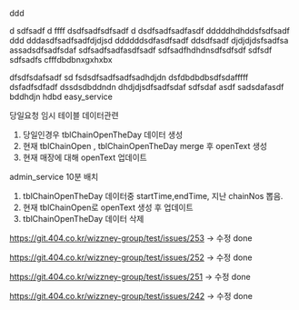 ddd

d
sdfsadf
d
ffff
dsdfsadfsdfsadf
d
dsdfsadfsadfasdf
dddddhdhddsfsdfsadf
ddd
dddasdfsadfsadfdjdjsd
ddddddsdfasdfsadf
ddsdfsadf
djdjdjdsfsadfsa
assadsdfsadfsdaf
sdfsadfsadfasdfsadf
sdfsadfhdhdnsdfsdfsdf
sdfsdf
sdfsadfs
cfffdbdbnxgxhxbx

dfsdfsdafsadf
sd
fsdsdfsadfsadfsadhdjdn
dsfdbdbdbsdfsdafffff
dsfadfsdfadf
dssdsdbddndn
dhdjdjsdfsadfsdaf
sdfsdaf
asdf
sadsdafasdf
bddhdjn
hdbd
easy_service


당일요청 임시 테이블 데이터관련
1. 당일인경우 tblChainOpenTheDay 데이터 생성
2. 현재 tblChainOpen , tblChainOpenTheDay merge 후 openText 생성
3. 현재 매장에 대해 openText 업데이트

admin_service
10분 배치
1. tblChainOpenTheDay 데이터중 startTime,endTime, 지난 chainNos 뽑음.
2. 현재 tblChainOpen로 openText 생성 후 업데이트
2. tblChainOpenTheDay 데이터 삭제


https://git.404.co.kr/wizzney-group/test/issues/253
-> 수정 done

https://git.404.co.kr/wizzney-group/test/issues/252
-> 수정 done

https://git.404.co.kr/wizzney-group/test/issues/251
-> 수정 done

https://git.404.co.kr/wizzney-group/test/issues/242
-> 수정 done




